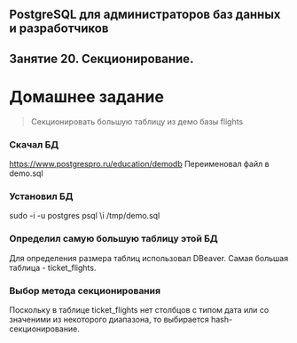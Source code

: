 ## PostgreSQL для администраторов баз данных и разработчиков ##  
## Занятие 20. Секционирование. ##  
# Домашнее задание # 

>Секционировать большую таблицу из демо базы flights  

### Скачал БД ### 
https://www.postgrespro.ru/education/demodb
Переименовал файл в demo.sql

### Установил БД ### 
sudo -i -u postgres
psql
\i /tmp/demo.sql

### Определил самую большую таблицу этой БД ### 
Для определения размера таблиц использовал DBeaver.
Самая большая таблица - ticket_flights.

### Выбор метода секционирования ###
Поскольку в таблице ticket_flights нет столбцов с типом дата или со значеними из некоторого диапазона, то выбирается hash-секционирование.
